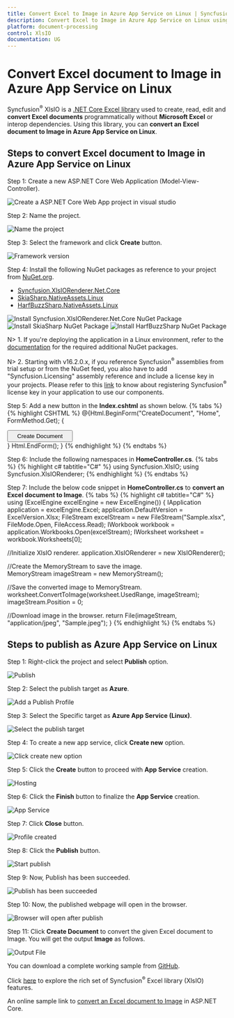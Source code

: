 ```yaml
---
title: Convert Excel to Image in Azure App Service on Linux | Syncfusion
description: Convert Excel to Image in Azure App Service on Linux using .NET Core Excel library (XlsIO) without Microsoft Excel or interop dependencies.
platform: document-processing
control: XlsIO
documentation: UG
---
```


# Convert Excel document to Image in Azure App Service on Linux

Syncfusion<sup>&reg;</sup> XlsIO is a [.NET Core Excel library](https://www.syncfusion.com/document-processing/excel-framework/net) used to create, read, edit and **convert Excel documents** programmatically without **Microsoft Excel** or interop dependencies. Using this library, you can **convert an Excel document to Image in Azure App Service on Linux**.

## Steps to convert Excel document to Image in Azure App Service on Linux

Step 1: Create a new ASP.NET Core Web Application (Model-View-Controller).

![Create a ASP.NET Core Web App project in visual studio](Azure-Images/App-Service-Linux/Create_Application.png)

Step 2: Name the project.

![Name the project](Azure-Images/App-Service-Linux/Name_the_Application_Image.png)

Step 3: Select the framework and click **Create** button.

![Framework version](Azure-Images/App-Service-Linux/Select_Framework.png)

Step 4: Install the following NuGet packages as reference to your project from [NuGet.org](https://www.nuget.org/).

* [Syncfusion.XlsIORenderer.Net.Core](https://www.nuget.org/packages/Syncfusion.XlsIORenderer.Net.Core)
* [SkiaSharp.NativeAssets.Linux](https://www.nuget.org/packages/SkiaSharp.NativeAssets.Linux/3.116.1)
* [HarfBuzzSharp.NativeAssets.Linux](https://www.nuget.org/packages/HarfBuzzSharp.NativeAssets.Linux/2.8.2.3)

![Install Syncfusion.XlsIORenderer.Net.Core NuGet Package](Azure-Images/App-Service-Linux/Install_NuGet_Image.png)
![Install SkiaSharp NuGet Package](Azure-Images/App-Service-Linux/SkiaSharp_NuGet_Image.png)
![Install HarfBuzzSharp NuGet Package](Azure-Images/App-Service-Linux/HarfBuzzSharp_NuGet_Image.png)

N> 1. If you're deploying the application in a Linux environment, refer to the [documentation](https://help.syncfusion.com/document-processing/excel/excel-library/net/nuget-packages-required#additional-nuget-packages-required-for-linux) for the required additional NuGet packages.

N> 2. Starting with v16.2.0.x, if you reference Syncfusion<sup>&reg;</sup> assemblies from trial setup or from the NuGet feed, you also have to add "Syncfusion.Licensing" assembly reference and include a license key in your projects. Please refer to this [link](https://help.syncfusion.com/common/essential-studio/licensing/overview) to know about registering Syncfusion<sup>&reg;</sup> license key in your application to use our components.

Step 5: Add a new button in the **Index.cshtml** as shown below.
{% tabs %}  
{% highlight CSHTML %}
@{Html.BeginForm("CreateDocument", "Home", FormMethod.Get);
    {
        <div>
            <input type="submit" value="Create Document" style="width:150px;height:27px" />
        </div>
    }
    Html.EndForm();
}
{% endhighlight %}
{% endtabs %}

Step 6: Include the following namespaces in **HomeController.cs**.
{% tabs %}
{% highlight c# tabtitle="C#" %}
using Syncfusion.XlsIO;
using Syncfusion.XlsIORenderer;
{% endhighlight %}
{% endtabs %}

Step 7: Include the below code snippet in **HomeController.cs** to **convert an Excel document to Image**. 
{% tabs %}
{% highlight c# tabtitle="C#" %}
using (ExcelEngine excelEngine = new ExcelEngine())
{
  IApplication application = excelEngine.Excel;
  application.DefaultVersion = ExcelVersion.Xlsx;
  FileStream excelStream = new FileStream("Sample.xlsx", FileMode.Open, FileAccess.Read);
  IWorkbook workbook = application.Workbooks.Open(excelStream);
  IWorksheet worksheet = workbook.Worksheets[0];

  //Initialize XlsIO renderer.
  application.XlsIORenderer = new XlsIORenderer();

  //Create the MemoryStream to save the image.      
  MemoryStream imageStream = new MemoryStream();

  //Save the converted image to MemoryStream.
  worksheet.ConvertToImage(worksheet.UsedRange, imageStream);
  imageStream.Position = 0;

  //Download image in the browser.
  return File(imageStream, "application/jpeg", "Sample.jpeg");
}
{% endhighlight %}
{% endtabs %}

## Steps to publish as Azure App Service on Linux

Step 1: Right-click the project and select **Publish** option.

![Publish](Azure-Images/App-Service-Linux/Publish_Image.png)

Step 2: Select the publish target as **Azure**.

![Add a Publish Profile](Azure-Images/App-Service-Linux/Publish_Profile.png)

Step 3: Select the Specific target as **Azure App Service (Linux)**.

![Select the publish target](Azure-Images/App-Service-Linux/Linux_App_Service.png)

Step 4: To create a new app service, click **Create new** option.

![Click create new option](Azure-Images/App-Service-Linux/Create_New.png)

Step 5: Click the **Create** button to proceed with **App Service** creation.

![Hosting](Azure-Images/App-Service-Linux/Hosting_Image.png)

Step 6: Click the **Finish** button to finalize the **App Service** creation.

![App Service](Azure-Images/App-Service-Linux/App_Service_Image.png)

Step 7: Click **Close** button.

![Profile created](Azure-Images/App-Service-Linux/Profile_Created_Image.png)

Step 8: Click the **Publish** button.

![Start publish](Azure-Images/App-Service-Linux/Start_Publish_Image.png)

Step 9: Now, Publish has been succeeded.

![Publish has been succeeded](Azure-Images/App-Service-Linux/Publish_Success_Image.png)

Step 10: Now, the published webpage will open in the browser. 

![Browser will open after publish](Azure-Images/App-Service-Linux/CreateDocument_Button_Image.png)

Step 11: Click **Create Document** to convert the given Excel document to Image. You will get the output **Image** as follows.

![Output File](Azure-Images/App-Service-Linux/ExcelToImage_AppService_Linux.png)

You can download a complete working sample from [GitHub](https://github.com/SyncfusionExamples/XlsIO-Examples/tree/master/Getting%20Started/Azure%20App%20Service/Convert_Excel_to_Image). 

Click [here](https://www.syncfusion.com/document-processing/excel-framework/net-core) to explore the rich set of Syncfusion<sup>&reg;</sup> Excel library (XlsIO) features.

An online sample link to [convert an Excel document to Image](https://ej2.syncfusion.com/aspnetcore/Excel/WorksheetToImage#/material3) in ASP.NET Core.
